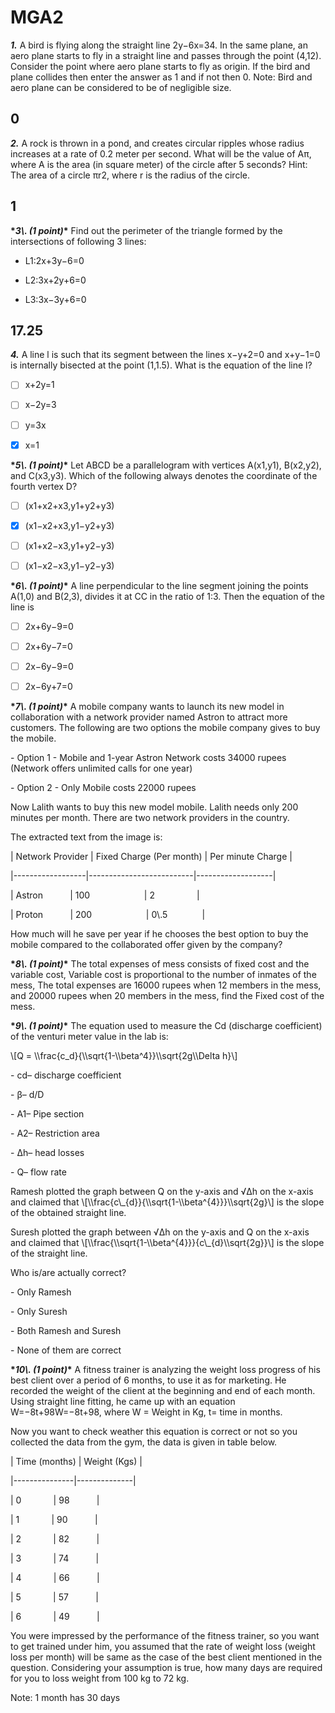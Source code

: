 # MGA2

**_1\._** A bird is flying along the straight line 2y−6x=34. In the same plane, an aero plane starts to fly in a straight line and passes through the point (4,12). Consider the point where aero plane starts to fly as origin. If the bird and plane collides then enter the answer as 1 and if not then 0. Note: Bird and aero plane can be considered to be of negligible size.

## 0

**_2\._** A rock is thrown in a pond, and creates circular ripples whose radius increases at a rate of 0.2 meter per second. What will be the value of Aπ​, where A is the area (in square meter) of the circle after 5 seconds? Hint: The area of a circle πr2, where r is the radius of the circle.

## 1

**\*_3\\. (1 point)_\*** Find out the perimeter of the triangle formed by the intersections of following 3 lines:

- L1:2x+3y−6=0

- L2:3x+2y+6=0

- L3:3x−3y+6=0

## 17\.25

**_4\._** A line l is such that its segment between the lines x−y+2=0 and x+y−1=0 is internally bisected at the point (1,1.5). What is the equation of the line l?

- [ ]  x+2y=1

- [ ]  x−2y=3

- [ ]  y=3x

- [x] x=1

**\*_5\\. (1 point)_\*** Let ABCD be a parallelogram with vertices A(x1,y1), B(x2,y2), and C(x3,y3). Which of the following always denotes the coordinate of the fourth vertex D?

- [ ]  (x1+x2+x3,y1+y2+y3)

- [x] (x1−x2+x3,y1−y2+y3)

- [ ] (x1+x2−x3,y1+y2−y3)

- [ ] (x1−x2−x3,y1−y2−y3)

**\*_6\\. (1 point)_\*** A line perpendicular to the line segment joining the points A(1,0) and B(2,3), divides it at CC in the ratio of 1:3. Then the equation of the line is

- [ ] 2x+6y−9=0

- [ ] 2x+6y−7=0

- [ ] 2x−6y−9=0

- [ ] 2x−6y+7=0

**\*_7\\. (1 point)_\*** A mobile company wants to launch its new model in collaboration with a network provider named Astron to attract more customers. The following are two options the mobile company gives to buy the mobile.

\- Option 1 - Mobile and 1-year Astron Network costs 34000 rupees (Network offers unlimited calls for one year)

\- Option 2 - Only Mobile costs 22000 rupees

Now Lalith wants to buy this new model mobile. Lalith needs only 200 minutes per month. There are two network providers in the country.

The extracted text from the image is:

| Network Provider | Fixed Charge (Per month) | Per minute Charge |

|------------------|--------------------------|-------------------|

| Astron           | 100                      | 2                 |

| Proton           | 200                      | 0\\.5              |

How much will he save per year if he chooses the best option to buy the mobile compared to the collaborated offer given by the company?

**\*_8\\. (1 point)_\*** The total expenses of mess consists of fixed cost and the variable cost, Variable cost is proportional to the number of inmates of the mess, The total expenses are 16000 rupees when 12 members in the mess, and 20000 rupees when 20 members in the mess, find the Fixed cost of the mess.

**\*_9\\. (1 point)_\*** The equation used to measure the Cd (discharge coefficient) of the venturi meter value in the lab is:

\\\[Q = \\\\frac{c_d}{\\\\sqrt{1-\\\\beta^4}}\\\\sqrt{2g\\\\Delta h}\\\]

\- cd– discharge coefficient

\- β– d/D

\- A1– Pipe section

\- A2– Restriction area

\- Δh– head losses

\- Q– flow rate

Ramesh plotted the graph between Q on the y-axis and √Δh on the x-axis and claimed that \\\[\\\\frac{c\\\_{d}}{\\\\sqrt{1-\\\\beta^{4}}}\\\\sqrt{2g}\\\] is the slope of the obtained straight line.

Suresh plotted the graph between √Δh on the y-axis and Q on the x-axis and claimed that \\\[\\\\frac{\\\\sqrt{1-\\\\beta^{4}}}{c\\\_{d}\\\\sqrt{2g}}\\\] is the slope of the straight line.

Who is/are actually correct?

\- Only Ramesh

\- Only Suresh

\- Both Ramesh and Suresh

\- None of them are correct

**\*_10\\. (1 point)_\*** A fitness trainer is analyzing the weight loss progress of his best client over a period of 6 months, to use it as for marketing. He recorded the weight of the client at the beginning and end of each month. Using straight line fitting, he came up with an equation W=−8t+98W=−8t+98, where W = Weight in Kg, t= time in months.

Now you want to check weather this equation is correct or not so you collected the data from the gym, the data is given in table below.

| Time (months) | Weight (Kgs) |

|---------------|--------------|

| 0             | 98           |

| 1             | 90           |

| 2             | 82           |

| 3             | 74           |

| 4             | 66           |

| 5             | 57           |

| 6             | 49           |

You were impressed by the performance of the fitness trainer, so you want to get trained under him, you assumed that the rate of weight loss (weight loss per month) will be same as the case of the best client mentioned in the question. Considering your assumption is true, how many days are required for you to loss weight from 100 kg to 72 kg.

Note: 1 month has 30 days
